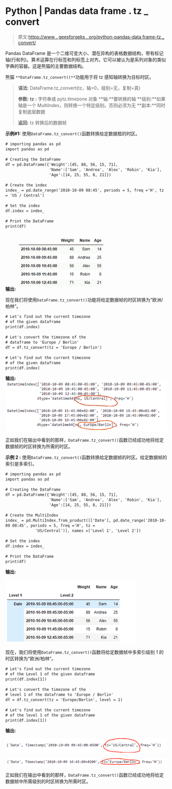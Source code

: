 # Python | Pandas data frame . tz _ convert

> 原文:[https://www . geesforgeks . org/python-pandas-data frame-tz _ convert/](https://www.geeksforgeeks.org/python-pandas-dataframe-tz_convert/)

Pandas DataFrame 是一个二维可变大小、潜在异构的表格数据结构，带有标记轴(行和列)。算术运算在行标签和列标签上对齐。它可以被认为是系列对象的类似字典的容器。这是熊猫的主要数据结构。

熊猫 `**DataFrame.tz_convert()**`功能用于将 tz 感知轴转换为目标时区。

> **语法:** DataFrame.tz_convert(tz，轴=0，级别=无，复制=真)
> 
> **参数:**
> **tz :** 字符串或 pytz.timezone 对象
> **轴:**要转换的轴
> **级别:**如果轴是一个 MultiIndex，则转换一个特定级别。否则必须为无
> **副本:**同时复制底层数据
> 
> **返回:** tz 转换后的数据帧

**示例#1:** 使用`DataFrame.tz_convert()`函数转换给定数据框的时区。

```
# importing pandas as pd
import pandas as pd

# Creating the DataFrame
df = pd.DataFrame({'Weight':[45, 88, 56, 15, 71],
                   'Name':['Sam', 'Andrea', 'Alex', 'Robin', 'Kia'],
                   'Age':[14, 25, 55, 8, 21]})

# Create the index
index_ = pd.date_range('2010-10-09 08:45', periods = 5, freq ='H', tz = 'US / Central')

# Set the index
df.index = index_

# Print the DataFrame
print(df)
```

**输出:**
![](img/a98bc6dd87f7561204138ad3e9e5cf1d.png)

现在我们将使用`DataFrame.tz_convert()`功能将给定数据帧的时区转换为“欧洲/柏林”。

```
# Let's find out the current timezone
# of the given dataframe
print(df.index)

# Let's convert the timezone of the
# dataframe to 'Europe / Berlin'
df = df.tz_convert(tz = 'Europe / Berlin')

# Let's find out the current timezone
# of the given dataframe
print(df.index) 
```

**输出:**
![](img/80e5e15423b570da31638ee0a256661c.png)
![](img/475299228cca99e6b32fcd501a50d55c.png)

正如我们在输出中看到的那样，`DataFrame.tz_convert()`函数已经成功地将给定数据帧的时区转换为所需的时区。

**示例 2 :** 使用`DataFrame.tz_convert()`函数转换给定数据帧的时区。给定数据帧的索引是多索引。

```
# importing pandas as pd
import pandas as pd

# Creating the DataFrame
df = pd.DataFrame({'Weight':[45, 88, 56, 15, 71],
                   'Name':['Sam', 'Andrea', 'Alex', 'Robin', 'Kia'],
                   'Age':[14, 25, 55, 8, 21]})

# Create the MultiIndex
index_ = pd.MultiIndex.from_product([['Date'], pd.date_range('2010-10-09 08:45', periods = 5, freq ='H', tz = 
             'US/Central')], names =['Level 1', 'Level 2'])

# Set the index
df.index = index_

# Print the DataFrame
print(df)
```

**输出:**

![](img/2ab39eee57eacdfac3dbf339d78326ec.png)

现在，我们将使用`DataFrame.tz_convert()`函数将给定数据帧中多索引级别 1 的时区转换为“欧洲/柏林”。

```
# Let's find out the current timezone
# of the Level 1 of the given dataframe
print(df.index[1])

# Let's convert the timezone of the
# level 1 of the dataframe to 'Europe / Berlin'
df = df.tz_convert(tz = 'Europe/Berlin', level = 1)

# Let's find out the current timezone
# of the level 1 of the given dataframe
print(df.index[1]) 
```

**输出:**

![](img/b25c820505b575d0954495ae7342327b.png)

![](img/7be84c707eaae2835154b69dbfe58244.png)

正如我们在输出中看到的那样，`DataFrame.tz_convert()`函数已经成功地将给定数据帧中所需级别的时区转换为所需时区。